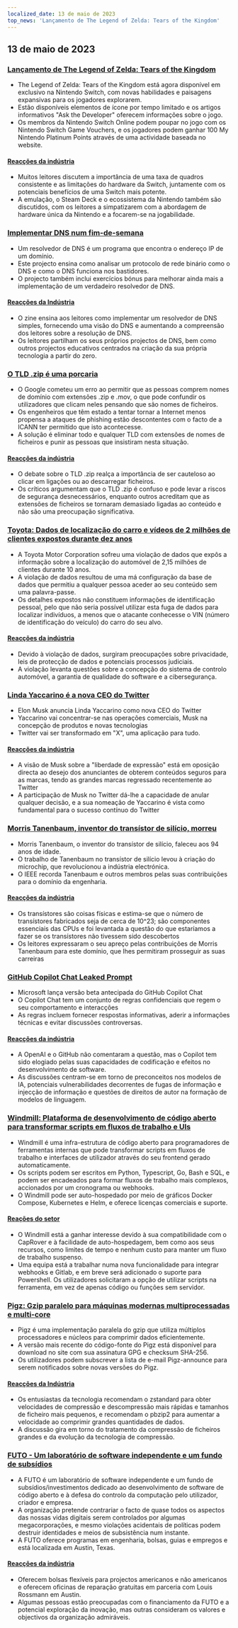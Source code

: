 ```yaml
---
localized_date: 13 de maio de 2023
top_news: 'Lançamento de The Legend of Zelda: Tears of the Kingdom'
---
```


## 13 de maio de 2023

### [Lançamento de The Legend of Zelda: Tears of the Kingdom](https://www.zelda.com/tears-of-the-kingdom/)

- The Legend of Zelda: Tears of the Kingdom está agora disponível em exclusivo na Nintendo Switch, com novas habilidades e paisagens expansivas para os jogadores explorarem.
- Estão disponíveis elementos de ícone por tempo limitado e os artigos informativos "Ask the Developer" oferecem informações sobre o jogo.
- Os membros da Nintendo Switch Online podem poupar no jogo com os Nintendo Switch Game Vouchers, e os jogadores podem ganhar 100 My Nintendo Platinum Points através de uma actividade baseada no website.

#### [Reacções da indústria](http://news.ycombinator.com/item?id=35912318)

- Muitos leitores discutem a importância de uma taxa de quadros consistente e as limitações do hardware da Switch, juntamente com os potenciais benefícios de uma Switch mais potente.
- A emulação, o Steam Deck e o ecossistema da Nintendo também são discutidos, com os leitores a simpatizarem com a abordagem de hardware única da Nintendo e a focarem-se na jogabilidade.

### [Implementar DNS num fim-de-semana](https://implement-dns.wizardzines.com/)

- Um resolvedor de DNS é um programa que encontra o endereço IP de um domínio.
- Este projecto ensina como analisar um protocolo de rede binário como o DNS e como o DNS funciona nos bastidores.
- O projecto também inclui exercícios bónus para melhorar ainda mais a implementação de um verdadeiro resolvedor de DNS.

#### [Reacções da Indústria](http://news.ycombinator.com/item?id=35916064)

- O zine ensina aos leitores como implementar um resolvedor de DNS simples, fornecendo uma visão do DNS e aumentando a compreensão dos leitores sobre a resolução de DNS.
- Os leitores partilham os seus próprios projectos de DNS, bem como outros projectos educativos centrados na criação da sua própria tecnologia a partir do zero.

### [O TLD .zip é uma porcaria](https://financialstatement.zip/)

- O Google cometeu um erro ao permitir que as pessoas comprem nomes de domínio com extensões .zip e .mov, o que pode confundir os utilizadores que clicam neles pensando que são nomes de ficheiros.
- Os engenheiros que têm estado a tentar tornar a Internet menos propensa a ataques de phishing estão descontentes com o facto de a ICANN ter permitido que isto acontecesse.
- A solução é eliminar todo e qualquer TLD com extensões de nomes de ficheiros e punir as pessoas que insistiram nesta situação.

#### [Reacções da indústria](http://news.ycombinator.com/item?id=35920336)

- O debate sobre o TLD .zip realça a importância de ser cauteloso ao clicar em ligações ou ao descarregar ficheiros.
- Os críticos argumentam que o TLD .zip é confuso e pode levar a riscos de segurança desnecessários, enquanto outros acreditam que as extensões de ficheiros se tornaram demasiado ligadas ao conteúdo e não são uma preocupação significativa.

### [Toyota: Dados de localização do carro e vídeos de 2 milhões de clientes expostos durante dez anos](https://www.bleepingcomputer.com/news/security/toyota-car-location-data-of-2-million-customers-exposed-for-ten-years/)

- A Toyota Motor Corporation sofreu uma violação de dados que expôs a informação sobre a localização do automóvel de 2,15 milhões de clientes durante 10 anos.
- A violação de dados resultou de uma má configuração da base de dados que permitiu a qualquer pessoa aceder ao seu conteúdo sem uma palavra-passe.
- Os detalhes expostos não constituem informações de identificação pessoal, pelo que não seria possível utilizar esta fuga de dados para localizar indivíduos, a menos que o atacante conhecesse o VIN (número de identificação do veículo) do carro do seu alvo.

#### [Reacções da indústria](http://news.ycombinator.com/item?id=35919133)

- Devido à violação de dados, surgiram preocupações sobre privacidade, leis de protecção de dados e potenciais processos judiciais.
- A violação levanta questões sobre a concepção do sistema de controlo automóvel, a garantia de qualidade do software e a cibersegurança.

### [Linda Yaccarino é a nova CEO do Twitter](https://twitter.com/elonmusk/status/1657050349608501249)

- Elon Musk anuncia Linda Yaccarino como nova CEO do Twitter
- Yaccarino vai concentrar-se nas operações comerciais, Musk na concepção de produtos e novas tecnologias
- Twitter vai ser transformado em "X", uma aplicação para tudo.

#### [Reacções da indústria](http://news.ycombinator.com/item?id=35917912)

- A visão de Musk sobre a "liberdade de expressão" está em oposição directa ao desejo dos anunciantes de obterem conteúdos seguros para as marcas, tendo as grandes marcas regressado recentemente ao Twitter
- A participação de Musk no Twitter dá-lhe a capacidade de anular qualquer decisão, e a sua nomeação de Yaccarino é vista como fundamental para o sucesso contínuo do Twitter

### [Morris Tanenbaum, inventor do transístor de silício, morreu](https://spectrum.ieee.org/in-memoriam-may-2023)

- Morris Tanenbaum, o inventor do transístor de silício, faleceu aos 94 anos de idade.
- O trabalho de Tanenbaum no transístor de silício levou à criação do microchip, que revolucionou a indústria electrónica.
- O IEEE recorda Tanenbaum e outros membros pelas suas contribuições para o domínio da engenharia.

#### [Reacções da indústria](http://news.ycombinator.com/item?id=35920261)

- Os transístores são coisas físicas e estima-se que o número de transístores fabricados seja de cerca de 10^23; são componentes essenciais das CPUs e foi levantada a questão do que estaríamos a fazer se os transístores não tivessem sido descobertos
- Os leitores expressaram o seu apreço pelas contribuições de Morris Tanenbaum para este domínio, que lhes permitiram prosseguir as suas carreiras

### [GitHub Copilot Chat Leaked Prompt](https://twitter.com/marvinvonhagen/status/1657060506371346432)

- Microsoft lança versão beta antecipada do GitHub Copilot Chat
- O Copilot Chat tem um conjunto de regras confidenciais que regem o seu comportamento e interacções
- As regras incluem fornecer respostas informativas, aderir a informações técnicas e evitar discussões controversas.

#### [Reacções da indústria](http://news.ycombinator.com/item?id=35921375)

- A OpenAI e o GitHub não comentaram a questão, mas o Copilot tem sido elogiado pelas suas capacidades de codificação e efeitos no desenvolvimento de software.
- As discussões centram-se em torno de preconceitos nos modelos de IA, potenciais vulnerabilidades decorrentes de fugas de informação e injecção de informação e questões de direitos de autor na formação de modelos de linguagem.

### [Windmill: Plataforma de desenvolvimento de código aberto para transformar scripts em fluxos de trabalho e UIs](https://github.com/windmill-labs/windmill)

- Windmill é uma infra-estrutura de código aberto para programadores de ferramentas internas que pode transformar scripts em fluxos de trabalho e interfaces de utilizador através do seu frontend gerado automaticamente.
- Os scripts podem ser escritos em Python, Typescript, Go, Bash e SQL, e podem ser encadeados para formar fluxos de trabalho mais complexos, accionados por um cronograma ou webhooks.
- O Windmill pode ser auto-hospedado por meio de gráficos Docker Compose, Kubernetes e Helm, e oferece licenças comerciais e suporte.

#### [Reações do setor](http://news.ycombinator.com/item?id=35920082)

- O Windmill está a ganhar interesse devido à sua compatibilidade com o CapRover e à facilidade de auto-hospedagem, bem como aos seus recursos, como limites de tempo e nenhum custo para manter um fluxo de trabalho suspenso.
- Uma equipa está a trabalhar numa nova funcionalidade para integrar webhooks e Gitlab, e em breve será adicionado o suporte para Powershell. Os utilizadores solicitaram a opção de utilizar scripts na ferramenta, em vez de apenas código ou funções sem servidor.

### [Pigz: Gzip paralelo para máquinas modernas multiprocessadas e multi-core](https://zlib.net/pigz/)

- Pigz é uma implementação paralela do gzip que utiliza múltiplos processadores e núcleos para comprimir dados eficientemente.
- A versão mais recente do código-fonte do Pigz está disponível para download no site com sua assinatura GPG e checksum SHA-256.
- Os utilizadores podem subscrever a lista de e-mail Pigz-announce para serem notificados sobre novas versões do Pigz.

#### [Reacções da Indústria](http://news.ycombinator.com/item?id=35914447)

- Os entusiastas da tecnologia recomendam o zstandard para obter velocidades de compressão e descompressão mais rápidas e tamanhos de ficheiro mais pequenos, e recomendam o pbzip2 para aumentar a velocidade ao comprimir grandes quantidades de dados.
- A discussão gira em torno do tratamento da compressão de ficheiros grandes e da evolução da tecnologia de compressão.

### [FUTO - Um laboratório de software independente e um fundo de subsídios](https://futo.org/)

- A FUTO é um laboratório de software independente e um fundo de subsídios/investimentos dedicado ao desenvolvimento de software de código aberto e à defesa do controlo da computação pelo utilizador, criador e empresa.
- A organização pretende contrariar o facto de quase todos os aspectos das nossas vidas digitais serem controlados por algumas megacorporações, e mesmo violações acidentais de políticas podem destruir identidades e meios de subsistência num instante.
- A FUTO oferece programas em engenharia, bolsas, guias e empregos e está localizada em Austin, Texas.

#### [Reacções da indústria](http://news.ycombinator.com/item?id=35911406)

- Oferecem bolsas flexíveis para projectos americanos e não americanos e oferecem oficinas de reparação gratuitas em parceria com Louis Rossmann em Austin.
- Algumas pessoas estão preocupadas com o financiamento da FUTO e a potencial exploração da inovação, mas outras consideram os valores e objectivos da organização admiráveis.
